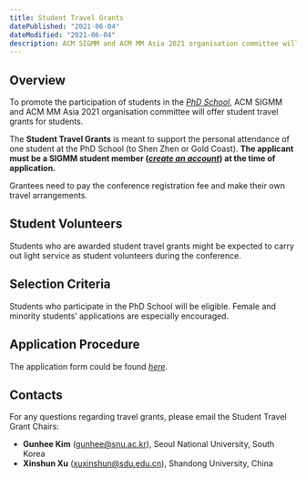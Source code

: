 ```yaml
---
title: Student Travel Grants
datePublished: "2021-06-04"
dateModified: "2021-06-04"
description: ACM SIGMM and ACM MM Asia 2021 organisation committee will offer student travel grants for students. 
---
```


## Overview

To promote the participation of students in the [*PhD School*](https://mmasia2021.uqcloud.net/call-for-phd-school-participants), ACM SIGMM and ACM MM Asia 2021 organisation committee will offer student travel grants for students.

The **Student Travel Grants** is meant to support the personal attendance of one student at the PhD School (to Shen Zhen or Gold Coast). **The applicant must be a SIGMM student member ([*create an account*](https://services.acm.org/public/qj/login_gensigqj.cfm?rdr=&promo=QJSIG&offering=044&form_type=SIG)) at the time of application.**

Grantees need to pay the conference registration fee and make their own travel arrangements.


## Student Volunteers

Students who are awarded student travel grants might be expected to carry out light service as student volunteers during the conference.


## Selection Criteria
Students who participate in the PhD School will be eligible. Female and minority students’ applications are especially encouraged.


## Application Procedure
The application form could be found [*here*](https://acmsigmm.wufoo.com/forms/sigmm-student-travel-application-form/).


## Contacts
For any questions regarding travel grants, please email the Student Travel Grant Chairs: 

- **Gunhee Kim** ([gunhee@snu.ac.kr](mailto:gunhee@snu.ac.kr)), Seoul National University, South Korea 
- **Xinshun Xu** ([xuxinshun@sdu.edu.cn](mailto:xuxinshun@sdu.edu.cn)), Shandong University, China

